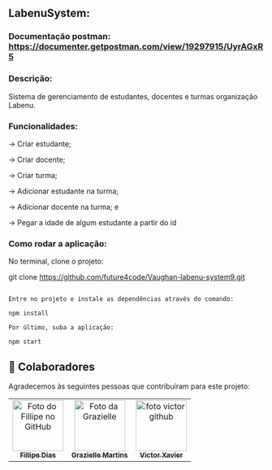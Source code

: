 ## LabenuSystem:

### Documentação postman: https://documenter.getpostman.com/view/19297915/UyrAGxR5

### Descrição:
Sistema de gerenciamento de estudantes, docentes e turmas organização Labenu.

### Funcionalidades:

→ Criar estudante;

→ Criar docente;

→ Criar turma;

→ Adicionar estudante na turma;

→ Adicionar docente na turma; e

→ Pegar a idade de algum estudante a partir do id

### Como rodar a aplicação:

No terminal, clone o projeto:

git clone https://github.com/future4code/Vaughan-labenu-system9.git
```

Entre no projeto e instale as dependências através do comando:

npm install

Por último, suba a aplicação:

npm start
```

## 🤝 Colaboradores

Agradecemos às seguintes pessoas que contribuíram para este projeto:

<table>
  <tr>
    <td align="center">
      <a href="https://github.com/FillipeCO">
        <img src="https://avatars.githubusercontent.com/u/87552890?v=4" width="100px;" alt="Foto do Fillipe no GitHub"/><br>
        <sub>
          <b>Fillipe Dias</b>
        </sub>
      </a>
    </td>
    <td align="center">
      <a href="https://github.com/graziellemcm">
        <img src="https://avatars.githubusercontent.com/u/62907120?v=4" width="100px;" alt="Foto da Grazielle"/><br>
        <sub>
          <b>Grazielle Martins</b>
        </sub>
      </a>
    </td>
    <td align="center">
      <a href="#">
        <img src="https://avatars.githubusercontent.com/u/59378360?v=4" width="100px;" alt="foto victor github"/><br>
        <sub>
          <b>Victor Xavier</b>
        </sub>
      </a>
    </td>
  </tr>
</table>
